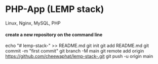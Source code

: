 # PHP-App (LEMP stack)
Linux, Nginx, MySQL, PHP  

#### create a new repository on the command line

echo "# lemp-stack-" >> README.md
git init
git add README.md
git commit -m "first commit"
git branch -M main
git remote add origin https://github.com/cheewaphat/lemp-stack-.git
git push -u origin main
